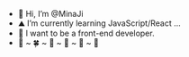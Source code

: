 - 🍉 Hi, I’m @MinaJi
- ⛰ I’m currently learning JavaScript/React ...
- 🌈 I want to be a front-end developer.
- 🐢 ~ 🍀 ~ 🍏 ~ 🥑 ~ 👒 ~ 💚

<!---
MinaJi/MinaJi is a ✨ special ✨ repository because its `README.md` (this file) appears on your GitHub profile.
You can click the Preview link to take a look at your changes.
--->
